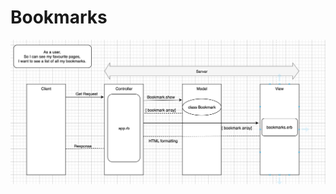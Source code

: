 # Bookmarks

![alt US1](https://github.com/EvelynAleLeo/Bookmarks/blob/master/public/userstory1.png)

